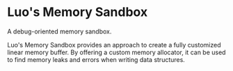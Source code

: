 # Luo's Memory Sandbox

A debug-oriented memory sandbox. 

Luo's Memory Sandbox provides an approach to create a fully customized linear memory buffer.
By offering a custom memory allocator, it can be used to find memory leaks and errors 
when writing data structures.
